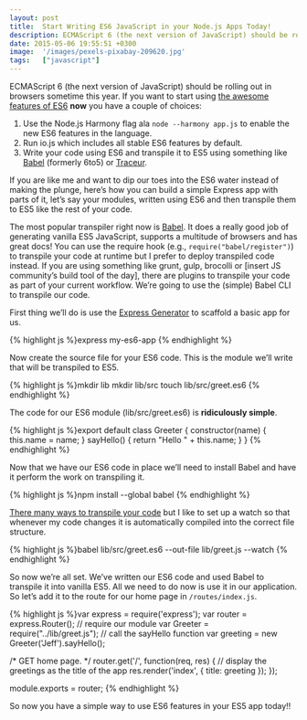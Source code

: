 ```yaml
---
layout: post
title:  Start Writing ES6 JavaScript in your Node.js Apps Today!
description: ECMAScript 6 (the next version of JavaScript) should be rolling out in browsers sometime this year. If you want to start using the awesome features of ES6  now  you have a couple of choices- 1. Use the Node.js Harmony flag ala node --harmony app.js  to enable the new   ES6 features in the language. 2. Run io.js which includes all stable ES6 features by default. 3. Write your code using ES6 and transpile it to ES5 using something like Babel   (formerly 6to5) or Traceur   . If you are like me and 
date: 2015-05-06 19:55:51 +0300
image:  '/images/pexels-pixabay-209620.jpg'
tags:   ["javascript"]
---
```

<p>ECMAScript 6 (the next version of JavaScript) should be rolling out in browsers sometime this year. If you want to start using <a href="http://es6-features.org/#Constants">the awesome features of ES6</a> <strong>now</strong> you have a couple of choices:</p>
<ol>
<li>Use the Node.js Harmony flag ala <code>node --harmony app.js</code> to enable the new ES6 features in the language.</li>
<li>Run io.js which includes all stable ES6 features by default.</li>
<li>Write your code using ES6 and transpile it to ES5 using something like <a href="https://babeljs.io">Babel</a> (formerly 6to5) or <a href="https://github.com/google/traceur-compiler">Traceur</a>.</li>
</ol>
<p>If you are like me and want to dip our toes into the ES6 water instead of making the plunge, here’s how you can build a simple Express app with parts of it, let’s say your modules, written using ES6 and then transpile them to ES5 like the rest of your code.</p>
<p>The most popular transpiler right now is <a href="https://babeljs.io/">Babel</a>. It does a really good job of generating vanilla ES5 JavaScript, supports a multitude of browsers and has great docs! You can use the require hook (e.g., <code>require("babel/register")</code>) to transpile your code at runtime but I prefer to deploy transpiled code instead. If you are using something like grunt, gulp, brocolli or [insert JS community’s build tool of the day], there are plugins to transpile your code as part of your current workflow. We’re going to use the (simple) Babel CLI to transpile our code.</p>
<p>First thing we’ll do is use the <a href="http://expressjs.com/starter/generator.html">Express Generator</a> to scaffold a basic app for us.</p>
{% highlight js %}express my-es6-app
{% endhighlight %}
<p>Now create the source file for your ES6 code. This is the module we’ll write that will be transpiled to ES5.</p>
{% highlight js %}mkdir lib
mkdir lib/src
touch lib/src/greet.es6
{% endhighlight %}
<p>The code for our ES6 module (lib/src/greet.es6) is <strong>ridiculously simple</strong>.</p>
{% highlight js %}export default class Greeter {
 constructor(name) {
  this.name = name;
 }
 sayHello() {
  return "Hello " + this.name;
 }
}
{% endhighlight %}
<p>Now that we have our ES6 code in place we’ll need to install Babel and have it perform the work on transpiling it.</p>
{% highlight js %}npm install --global babel
{% endhighlight %}
<p><a href="https://babeljs.io/docs/usage/cli/">There many ways to transpile your code</a> but I like to set up a watch so that whenever my code changes it is automatically compiled into the correct file structure.</p>
{% highlight js %}babel lib/src/greet.es6 --out-file lib/greet.js --watch
{% endhighlight %}
<p>So now we’re all set. We’ve written our ES6 code and used Babel to transpile it into vanilla ES5. All we need to do now is use it in our application. So let’s add it to the route for our home page in <code>/routes/index.js</code>.</p>
{% highlight js %}var express = require('express');
var router = express.Router();
// require our module
var Greeter = require("../lib/greet.js");
// call the sayHello function
var greeting = new Greeter('Jeff').sayHello();

/* GET home page. */
router.get('/', function(req, res) {
 // display the greetings as the title of the app
 res.render('index', { title: greeting });
});

module.exports = router;
{% endhighlight %}
<p>So now you have a simple way to use ES6 features in your ES5 app today!!</p>

